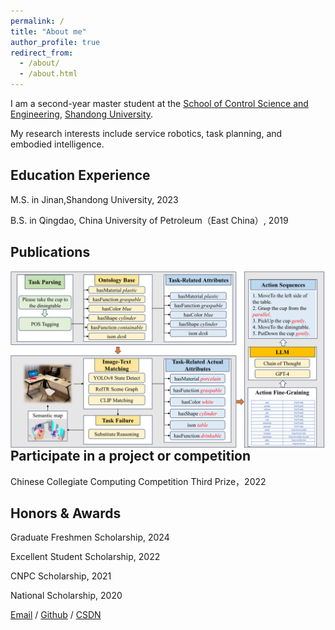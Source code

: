 ```yaml
---
permalink: /
title: "About me"
author_profile: true
redirect_from: 
  - /about/
  - /about.html
---
```


I am a second-year master student at the [School of Control Science and Engineering](https://control.sdu.edu.cn/), [Shandong University](https://www.sdu.edu.cn/?lailu=www.0dh.cn). 

My research interests include service robotics, task planning, and embodied intelligence.



Education Experience
------
M.S. in Jinan,Shandong University, 2023

B.S. in Qingdao, China University of Petroleum（East China）, 2019




Publications
------

<img align="right" src="images/RAL-Flowdiagram.png"/>



Participate in a project or competition
------
Chinese Collegiate Computing Competition Third Prize，2022



Honors & Awards
------
Graduate Freshmen Scholarship, 2024

Excellent Student Scholarship, 2022

CNPC Scholarship, 2021

National Scholarship, 2020




[Email](lixd@mail.sdu.edu.cn) / [Github](https://github.com/Li-XD-Pro) / [CSDN](https://blog.csdn.net/python_plus?spm=1000.2115.3001.5343)
